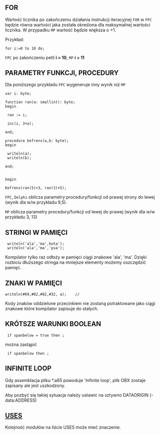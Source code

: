 #

## FOR

Wartość licznika po zakończeniu działania instrukcji iteracyjnej `FOR` w `FPC` będzie równa wartości jaka została określona dla maksymalnej wartości licznika. W przypadku `MP` wartość będzie większa o +1.

Przykład:
```delphi
for i:=0 to 10 do;
```

`FPC` po zakończeniu petli **i = 10**, `MP` **i = 11**


## PARAMETRY FUNKCJI, PROCEDURY

Dla poniższego przykładu `FPC` wygeneruje inny wynik niż `MP`

```delphi
var i: byte;

function ran(a: smallint): byte;
begin

 ran := i;

 inc(i, 3+a);

end;

procedure kefrens(a,b: byte);
begin

 writeln(a);
 writeln(b);

end;


begin

Kefrens(ran(5)+3, ran(3)+5);
```

`FPC`, `Delphi` oblicza parametry procedury/funkcji od prawej strony do lewej (wynik dla w/w przykładu 9,5).

`MP` oblicza parametry procedury/funkcji od lewej do prawej (wynik dla w/w przykładu 3, 13)


## STRINGI W PAMIĘCI

```delphi
 writeln('ala','ma',kota');
 writeln('ala','ma','psa');
```

Kompilator tylko raz odłoży w pamięci ciągi znakowe 'ala', 'ma'. Dzięki rozbiciu dłuższego stringa na mniejsze elementy możemy oszczędzić pamięć.


## ZNAKI W PAMIĘCI

```delphi
writeln(#69,#82,#82,#32, a);	//
```
Kody znaków oddzielone przecinkiem nie zostaną potraktowane jako ciągi znakowe które kompilator zapisuje do stałych.


## KRÓTSZE WARUNKI BOOLEAN

```delphi
 if spanbelow = true then ;
```

można zastąpić

```delphi
 if spanbelow then ;
```

## INFINITE LOOP

Gdy assemblacja pliku *.a65 powoduje 'Infinite loop', plik OBX zostaje zapisany ale jest uszkodzony.

Aby pozbyć się takiej sytuacja należy ustawic na sztywno DATAORIGIN (-data:ADDRESS)

## [USES](../moduly/#uses)

Kolejność modułów na liście USES może mieć znaczenie.
